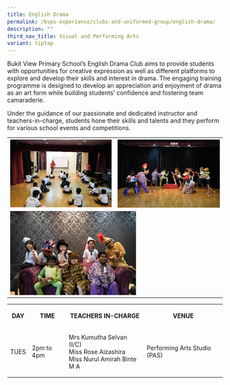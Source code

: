 ```yaml
---
title: English Drama
permalink: /bvps-experience/clubs-and-uniformed-group/english-drama/
description: ""
third_nav_title: Visual and Performing Arts
variant: tiptap
---
```

<p>Bukit View Primary School’s English Drama Club aims to provide students
with opportunities for creative expression as well as different platforms
to explore and develop their skills and interest in drama. The engaging
training programme is designed to develop an appreciation and enjoyment
of drama as an art form while building students’ confidence and fostering
team camaraderie.</p>
<p>Under the guidance of our passionate and dedicated instructor and teachers-in-charge,
students hone their skills and talents and they perform for various school
events and competitions.</p>
<table style="minWidth: 50px">
<colgroup>
<col>
<col>
</colgroup>
<tbody>
<tr>
<th rowspan="1" colspan="1">
<div class="isomer-image-wrapper">
<img style="width: 100%;" height="auto" width="100%" alt="" src="/images/BVPS%20Experience/Co%20Curricular%20Activities/Clubs%20&amp;%20Uniformed%20Group/ENGLISH%20DRAMA/E1.jpg">
</div>
</th>
<th rowspan="1" colspan="1">
<div class="isomer-image-wrapper">
<img style="width: 100%;" height="auto" width="100%" alt="" src="/images/BVPS%20Experience/Co%20Curricular%20Activities/Clubs%20&amp;%20Uniformed%20Group/ENGLISH%20DRAMA/E2.jpg">
</div>
</th>
</tr>
<tr>
<td rowspan="1" colspan="2">
<div class="isomer-image-wrapper">
<img style="width: 60%;" height="auto" width="100%" alt="" src="/images/BVPS%20Experience/Co%20Curricular%20Activities/Clubs%20&amp;%20Uniformed%20Group/ENGLISH%20DRAMA/E3.jpg">
</div>
</td>
</tr>
</tbody>
</table>
<table style="minWidth: 175px">
<colgroup>
<col>
<col>
<col>
<col>
<col>
<col>
<col>
</colgroup>
<tbody>
<tr>
<th rowspan="1" colspan="1">
<p>DAY</p>
</th>
<th rowspan="1" colspan="2">
<p>TIME</p>
</th>
<th rowspan="1" colspan="2">
<p>TEACHERS IN-CHARGE</p>
</th>
<th rowspan="1" colspan="2">
<p>VENUE</p>
</th>
</tr>
<tr>
<td rowspan="1" colspan="1">
<p>TUES</p>
</td>
<td rowspan="1" colspan="2">
<p>2pm to 4pm</p>
</td>
<td rowspan="1" colspan="2">
<p>Mrs Kumutha Selvan (I/C)
<br>Miss Rose Aizashira
<br>Miss Nurul Amirah Binte M A</p>
</td>
<td rowspan="1" colspan="2">
<p>Performing Arts Studio (PAS)</p>
</td>
</tr>
</tbody>
</table>
<p></p>